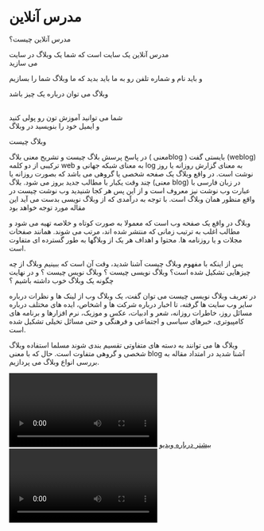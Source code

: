 <h1>مدرس آنلاین </h1>


<a>مدرس آنلاین چیست؟</a>

<p>مدرس آنلاین  یک سایت است که شما یک وبلاگ در سایت<br>  می سازید </p>
<p>و باید نام و شماره تلفن رو به ما باید بدید که ما وبلاگ شما را بسازیم </p>
<div>
وبلاگ می توان درباره یک چیز باشد 
</div>

<br>
<p>
 شما می توانید آموزش تون رو پولی کنید<br>  و ایمیل خود را بنویسید در وبلاگ 

</p>
<p>وبلاگ چیست </p>

<p> در پاسخ پرسش بلاگ چیست و تشریح معنی بلاگ ( معنیblog ) بایستی گفت (weblog) ترکیبی از دو کلمه web به معنای شبکه جهانی و  log به معنای گزارش روزانه یا روز نوشت است. در واقع وبلاگ یک صفحه شخصی یا گروهی می باشد که بصورت روزانه یا چند وقت یکبار با مطالب جدید بروز می شود. بلاگ (معنی blog) در زبان فارسی با عبارت وب نوشت نیز معروف است و از این پس هر کجا شنیدید وب نوشت چیست در واقع منظور همان وبلاگ است. با توجه به درآمدی که از وبلاگ نویسی بدست می آید این مقاله مورد توجه خواهد بود</p>
<p>وبلاگ در واقع یک صفحه وب است که معمولا به صورت کوتاه و خلاصه تهیه می شود و مطالب اغلب به ترتیب زمانی که منتشر شده اند، مرتب می شوند. همانند صفحات مجلات و یا روزنامه ها. محتوا و اهداف هر یک از وبلاگها به طور گسترده ای متفاوت است.

پس از اینکه با مفهوم وبلاگ چیست آشنا شدید، وقت آن است که ببینیم وبلاگ از چه چیزهایی تشکیل شده است؟ وبلاگ نویسی چیست ؟ وبلاگ نویس چیست ؟ و در نهایت چگونه یک وبلاگ خوب داشته باشیم ؟

در تعریف وبلاگ نویسی چیست می توان گفت، یک وبلاگ وب از لینک ها و نظرات درباره سایر وب سایت ها گرفته، تا اخبار درباره شرکت ها و اشخاص، ایده های مختلف درباره مسائل روز، خاطرات روزانه، شعر و ادبیات، عکس و موزیک، نرم افزارها و برنامه های کامپیوتری، خبرهای سیاسی و اجتماعی و فرهنگی و  حتی مسائل تخیلی تشکیل شده است.

وبلاگ ها می توانند به دسته های متفاوتی تقسیم بندی شوند مسلما استفاده وبلاگ شخصی و گروهی متفاوت است. حال که با معنی blog آشنا شدید در امتداد مقاله به بررسی انواع وبلاگ می پردازیم.</p>




<video width="298" controls>

  <source src="https://aspb11.cdn.asset.aparat.com/aparat-video/90a45b4be08f2c86a69907132dc697d314504620-144p.mp4?wmsAuthSign=eyJhbGciOiJIUzI1NiIsInR5cCI6IkpXVCJ9.eyJ0b2tlbiI6IjQ4NmRmNWE2ZmE3MTQ3NTAyYzQ4OTE0NGVhMDMxNzEyIiwiZXhwIjoxNjIyMzIwMDA5LCJpc3MiOiJTYWJhIElkZWEgR1NJRyJ9.Y3jgctJDcItcew9UIjSNdGbMrobYhGyKQZdFSRqdNug" type="video/mp4">


</video>

<a href=" #">
 بیشتر درباره ویدیو 
</a>


<video width="298" controls>

  <source src="https://hw16.cdn.asset.aparat.com/aparat-video/cb9f119e0ad835fb9f3c12a22ce16fe232886566-144p.mp4?wmsAuthSign=eyJhbGciOiJIUzI1NiIsInR5cCI6IkpXVCJ9.eyJ0b2tlbiI6IjYxMGNiYzkwZWQyOTVkOTU2MzNhZDkyN2E3ODNiYjdjIiwiZXhwIjoxNjIyNDA2MDM2LCJpc3MiOiJTYWJhIElkZWEgR1NJRyJ9.g3O2z2n7xEeIwX0oJNysTlf7wK4tTK4SrpdZhi7NerY" type="video/mp4">
</video>
<a href=" #">
 بیشتر درباره ویدیو 
</a>



<h1></h1>




<a href="https://assspt.github.io/Online-tutor/tnzmat.html">
تنظیمات 
</a>
<div>برای نشان دادن ایمیل یا ساخت وبلاگ به تنظیمات بروید</div>


<a href="#">
ثبت نام
</a>
<div>برای دیدن ویدیو های دیگر ثبت نام کنید </div>
